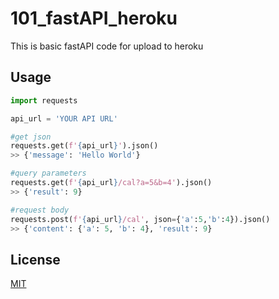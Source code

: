 # 101_fastAPI_heroku

This is basic fastAPI code for upload to heroku

## Usage

```python
import requests

api_url = 'YOUR API URL'

#get json
requests.get(f'{api_url}').json()
>> {'message': 'Hello World'}

#query parameters
requests.get(f'{api_url}/cal?a=5&b=4').json()
>> {'result': 9}

#request body
requests.post(f'{api_url}/cal', json={'a':5,'b':4}).json()
>> {'content': {'a': 5, 'b': 4}, 'result': 9}
```

## License
[MIT](https://choosealicense.com/licenses/mit/)
